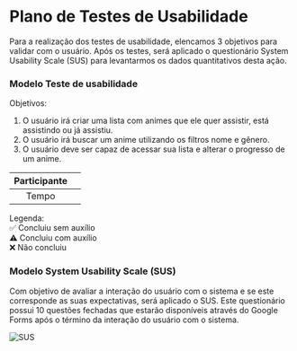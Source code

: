 # Plano de Testes de Usabilidade

Para a realização dos testes de usabilidade, elencamos 3 objetivos para validar com o usuário. Após os testes, será aplicado o questionário System Usability Scale (SUS) para levantarmos os dados quantitativos desta ação.   


### Modelo Teste de usabilidade

Objetivos: 
1. O usuário irá criar uma lista com animes que ele quer assistir, está assistindo ou já assistiu.
2. O usuário irá buscar um anime utilizando os filtros nome e gênero. 
3. O usuário deve ser capaz de acessar sua lista e alterar o progresso de um anime. 



|Participante||
|:----------:|:----------:|
|Tempo||


Legenda: <br>
:white_check_mark: Concluiu sem auxílio <br>
:warning: Concluiu com auxílio <br>
:x: Não concluiu 

### Modelo System Usability Scale (SUS)

Com objetivo de avaliar a interação do usuário com o sistema e se este corresponde as suas expectativas, será aplicado o SUS. 
Este questionário possui 10 questões fechadas que estarão disponíveis através do Google Forms após o término da interação do usuário com o sistema. 

![SUS ](https://user-images.githubusercontent.com/78181968/135937247-db44beb3-a0fe-42aa-b6ac-b7f7c9debbf0.png)
